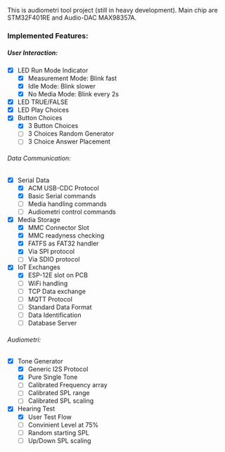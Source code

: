 This is audiometri tool project (still in heavy development).
Main chip are STM32F401RE and Audio-DAC MAX98357A.

### Implemented Features:

##### User Interaction:

- [X] LED Run Mode Indicator
	+ [x] Measurement Mode: Blink fast
	+ [x] Idle Mode: Blink slower
	+ [x] No Media Mode: Blink every 2s
- [X] LED TRUE/FALSE
- [X] LED Play Choices
- [X] Button Choices
	+ [x] 3 Button Choices
	+ [ ] 3 Choices Random Generator
	+ [ ] 3 Choice Answer Placement

###### Data Communication:

- [X] Serial Data
	+ [x] ACM USB-CDC Protocol
	+ [x] Basic Serial commands
	+ [ ] Media handling commands
	+ [ ] Audiometri control commands

- [x] Media Storage
	+ [x] MMC Connector Slot
	+ [x] MMC readyness checking
	+ [x] FATFS as FAT32 handler
	+ [x] Via SPI protocol
	+ [ ] Via SDIO protocol

- [x] IoT Exchanges
	+ [x] ESP-12E slot on PCB
	+ [ ] WiFi handling
	+ [ ] TCP Data exchange
	+ [ ] MQTT Protocol
	+ [ ] Standard Data Format
	+ [ ] Data Identification
	+ [ ] Database Server

###### Audiometri:

- [x] Tone Generator
	+ [x] Generic I2S Protocol
	+ [x] Pure Single Tone
	+ [ ] Calibrated Frequency array
	+ [ ] Calibrated SPL range
	+ [ ] Calibrated SPL scaling

- [x] Hearing Test
	+ [x] User Test Flow
	+ [ ] Convinient Level at 75%
	+ [ ] Random starting SPL
	+ [ ] Up/Down SPL scaling
